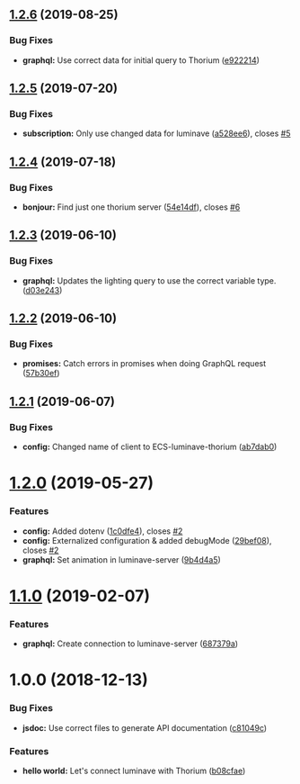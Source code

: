 ## [1.2.6](https://github.com/NERDDISCO/luminave-thorium/compare/v1.2.5...v1.2.6) (2019-08-25)


### Bug Fixes

* **graphql:** Use correct data for initial query to Thorium ([e922214](https://github.com/NERDDISCO/luminave-thorium/commit/e922214))

## [1.2.5](https://github.com/NERDDISCO/luminave-thorium/compare/v1.2.4...v1.2.5) (2019-07-20)


### Bug Fixes

* **subscription:** Only use changed data for luminave ([a528ee6](https://github.com/NERDDISCO/luminave-thorium/commit/a528ee6)), closes [#5](https://github.com/NERDDISCO/luminave-thorium/issues/5)

## [1.2.4](https://github.com/NERDDISCO/luminave-thorium/compare/v1.2.3...v1.2.4) (2019-07-18)


### Bug Fixes

* **bonjour:** Find just one thorium server ([54e14df](https://github.com/NERDDISCO/luminave-thorium/commit/54e14df)), closes [#6](https://github.com/NERDDISCO/luminave-thorium/issues/6)

## [1.2.3](https://github.com/NERDDISCO/luminave-thorium/compare/v1.2.2...v1.2.3) (2019-06-10)


### Bug Fixes

* **graphql:** Updates the lighting query to use the correct variable type. ([d03e243](https://github.com/NERDDISCO/luminave-thorium/commit/d03e243))

## [1.2.2](https://github.com/NERDDISCO/luminave-thorium/compare/v1.2.1...v1.2.2) (2019-06-10)


### Bug Fixes

* **promises:** Catch errors in promises when doing GraphQL request ([57b30ef](https://github.com/NERDDISCO/luminave-thorium/commit/57b30ef))

## [1.2.1](https://github.com/NERDDISCO/luminave-thorium/compare/v1.2.0...v1.2.1) (2019-06-07)


### Bug Fixes

* **config:** Changed name of client to ECS-luminave-thorium ([ab7dab0](https://github.com/NERDDISCO/luminave-thorium/commit/ab7dab0))

# [1.2.0](https://github.com/NERDDISCO/luminave-thorium/compare/v1.1.0...v1.2.0) (2019-05-27)


### Features

* **config:** Added dotenv ([1c0dfe4](https://github.com/NERDDISCO/luminave-thorium/commit/1c0dfe4)), closes [#2](https://github.com/NERDDISCO/luminave-thorium/issues/2)
* **config:** Externalized configuration & added debugMode ([29bef08](https://github.com/NERDDISCO/luminave-thorium/commit/29bef08)), closes [#2](https://github.com/NERDDISCO/luminave-thorium/issues/2)
* **graphql:** Set animation in luminave-server ([9b4d4a5](https://github.com/NERDDISCO/luminave-thorium/commit/9b4d4a5))

# [1.1.0](https://github.com/NERDDISCO/luminave-thorium/compare/v1.0.0...v1.1.0) (2019-02-07)


### Features

* **graphql:** Create connection to luminave-server ([687379a](https://github.com/NERDDISCO/luminave-thorium/commit/687379a))

# 1.0.0 (2018-12-13)


### Bug Fixes

* **jsdoc:** Use correct files to generate API documentation ([c81049c](https://github.com/NERDDISCO/luminave-thorium/commit/c81049c))


### Features

* **hello world:** Let's connect luminave with Thorium ([b08cfae](https://github.com/NERDDISCO/luminave-thorium/commit/b08cfae))
